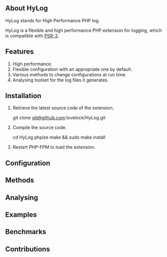 ## About HyLog

HyLog stands for High Performance PHP log.

HyLog is a flexible and high performance PHP extension for logging, which is compatible with [PSR-3](http://www.php-fig.org/psr/psr-3/). 

## Features

1. High performance.
2. Flexible configuration with an appropriate one by default.
3. Various methods to change configurations at run time.
4. Analysing toolset for the log files it generates.

## Installation

1. Retrieve the latest source code of the extension.

    git clone git@github.com:lovelock/HyLog.git

2. Compile the source code.

    cd HyLog
    phpize
    make && sudo make install

3. Restart PHP-FPM to load the extension.

## Configuration

## Methods

## Analysing

## Examples

## Benchmarks

## Contributions
